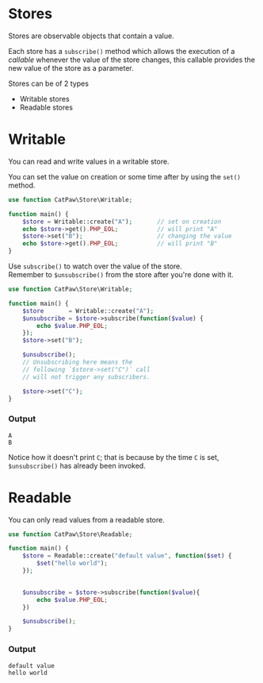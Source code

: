 # Stores

Stores are observable objects that contain a value.

Each store has a `subscribe()` method which allows the execution of a _callable_ whenever the value of the store changes, this callable provides the new value of the store as a parameter.

Stores can be of 2 types

- Writable stores
- Readable stores


# Writable

You can read and write values in a writable store.

You can set the value on creation or some time after by using the `set()` method.

```php
use function CatPaw\Store\Writable;

function main() {
    $store = Writable::create("A");       // set on creation
    echo $store->get().PHP_EOL;           // will print "A"
    $store->set("B");                     // changing the value
    echo $store->get().PHP_EOL;           // will print "B"
}
```

Use `subscribe()` to watch over the value of the store.\
Remember to `$unsubscribe()` from the store after you're done with it.

```php
use function CatPaw\Store\Writable;

function main() {
    $store       = Writable::create("A");
    $unsubscribe = $store->subscribe(function($value) {
        echo $value.PHP_EOL;
    });
    $store->set("B");

    $unsubscribe();
    // Unsubscribing here means the
    // following `$store->set("C")` call
    // will not trigger any subscribers.

    $store->set("C");
}
```

### Output

```
A
B
```

Notice how it doesn't print `C`; that is because by the time `C` is set, `$unsubscribe()` has already been invoked.

# Readable

You can only read values from a readable store.

```php
use function CatPaw\Store\Readable;

function main() {
    $store = Readable::create("default value", function($set) {
        $set("hello world");
    });

    
    $unsubscribe = $store->subscribe(function($value){
        echo $value.PHP_EOL;
    })

    $unsubscribe();
}
```

### Output

```sh
default value
hello world
```
